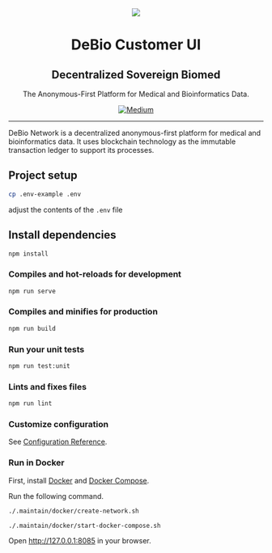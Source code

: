 <div align="center">
<img src="https://avatars.githubusercontent.com/u/76637246?s=200&v=4">
</div>

<div align="Center">
<h1> DeBio Customer UI</h1>
<h2> Decentralized Sovereign Biomed </h2>
The Anonymous-First Platform for Medical and Bioinformatics Data.

<br>

[![Medium](https://img.shields.io/badge/Medium-DeBio%20Network-brightgreen?logo=medium)](https://blog.debio.network)

</div>

---

DeBio Network is a decentralized anonymous-first platform for medical and bioinformatics data. It uses blockchain technology as the immutable transaction ledger to support its processes.

## Project setup
```sh
cp .env-example .env
```
adjust the contents of the `.env` file

## Install dependencies

```sh
npm install
```

### Compiles and hot-reloads for development
```sh
npm run serve
```

### Compiles and minifies for production
```sh
npm run build
```

### Run your unit tests
```sh
npm run test:unit
```

### Lints and fixes files
```sh
npm run lint
```

### Customize configuration
See [Configuration Reference](https://cli.vuejs.org/config/).

### Run in Docker

First, install [Docker](https://docs.docker.com/get-docker/) and
[Docker Compose](https://docs.docker.com/compose/install/).

Run the following command.

```sh
./.maintain/docker/create-network.sh
```

```sh
./.maintain/docker/start-docker-compose.sh
```
Open http://127.0.0.1:8085 in your browser.
